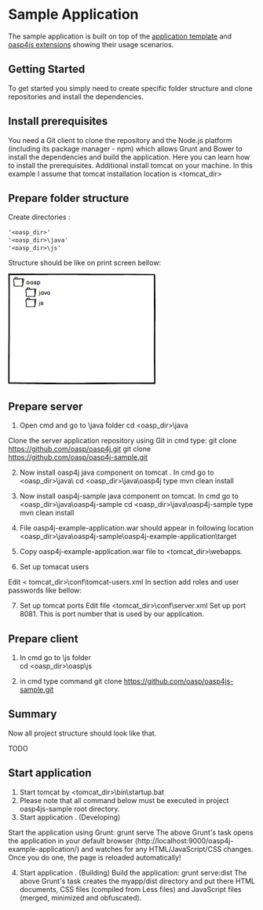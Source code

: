Sample Application
==============

The sample application is built on top of the [application template](https://github.com/oasp/oasp4js-app-template) and [oasp4js extensions](https://github.com/oasp/oasp4js) showing their usage scenarios.


Getting Started
-----------------------

To get started you simply need to create specific folder structure and clone repositories and install the dependencies.







Install prerequisites
-----------------------

You need a Git client to clone the repository and the Node.js platform (including its package manager - npm) which allows Grunt and Bower to install the dependencies and build the application. Here you can learn how to install the prerequisites.
Additional install tomcat on your machine. In this example I assume that tomcat installation location is 
<tomcat_dir>




Prepare folder structure
-----------------------
Create directories :

	'<oasp_dir>'
    '<oasp_dir>\java'
	'<oasp_dir>\js'

Structure should be like on print screen bellow: 

![Image](/image/folder_struc_1.png?raw=true)



Prepare server
-----------------------
1. Open cmd and go to \java folder
cd <oasp_dir>\java



Clone the server application repository using Git 
in cmd type:
git clone https://github.com/oasp/oasp4j.git
git clone https://github.com/oasp/oasp4j-sample.git

2.	Now install oasp4j  java component on tomcat . 
In cmd go to <oasp_dir>\java\ 
cd <oasp_dir>\java\oasp4j
type 
mvn clean install



3.	Now install oasp4j-sample java component  on tomcat.
In cmd go to <oasp_dir>\java\oasp4j-sample
cd <oasp_dir>\java\oasp4j-sample
type 
mvn clean install

4.	File oasp4j-example-application.war should appear in following location
<oasp_dir>\java\oasp4j-sample\oasp4j-example-application\target

5.	Copy  oasp4j-example-application.war  file to 
<tomcat_dir>\webapps.


6.	Set up tomacat users 

Edit < tomcat_dir>\conf\tomcat-users.xml
In section <tomcat-user>  add roles and user passwords  like bellow:
<tomcat-users>
  <role rolename="Chief"/>
  <role rolename="Waiter"/>
  <role rolename="Cook"/>
  <role rolename="Barkeeper"/>
  <user password="chief" roles="Chief" username="chief"/>
  <user password="waiter" roles="Waiter" username="waiter"/>
  <user password="barkeeper" roles="Barkeeper" username="barkeeper"/>
  <user password="cook" roles="Cook" username="cook"/>
</tomcat-users>

7.	Set up tomcat ports
Edit file <tomcat_dir>\conf\server.xml
Set up port 8081. This is port number that is used by our application.
<Connector connectionTimeout="20000" port="8081" protocol="HTTP/1.1" redirectPort="8443"/>




Prepare client
-----------------------
1.	In cmd go to \js folder 	
cd <oasp_dir>\oasp\js 


2.	in cmd type command 
git clone https://github.com/oasp/oasp4js-sample.git


Summary
-----------------------
Now all project structure should look like that.

TODO 




Start application
-----------------------
1.	Start tomcat by  <tomcat_dir>\bin\startup.bat
2.	Please note that all command below must be executed in project oasp4js-sample  root directory.
3.	Start application . (Developing)
	
Start the application using Grunt:
grunt serve
The above Grunt's task opens the application in your default browser (http://localhost:9000/oasp4j-example-application/)  and watches for any HTML/JavaScript/CSS changes. Once you do one, the page is reloaded automatically!

4.	Start application . (Building)
Build the application:
grunt serve:dist
The above Grunt's task creates the myapp/dist directory and put there HTML documents, CSS files (compiled from Less files) and JavaScript files (merged, minimized and obfuscated).








